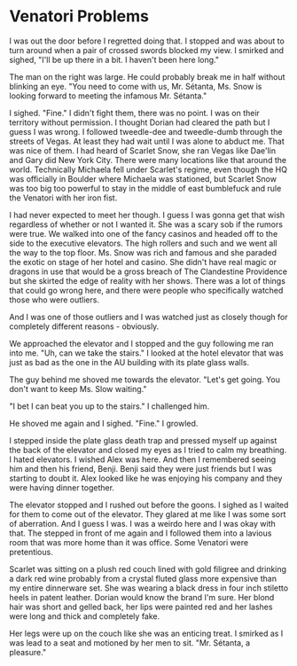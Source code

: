 # Venatori Problems
I was out the door before I regretted doing that.  I stopped and was about to turn around when a pair of crossed swords blocked my view.  I smirked and sighed, "I'll be up there in a bit. I haven't been here long."

The man on the right was large.  He could probably break me in half without blinking an eye.  "You need to come with us, Mr. Sétanta, Ms. Snow is looking forward to meeting the infamous Mr. Sétanta."

I sighed.  "Fine."  I didn't fight them, there was no point.  I was on their territory without permission.  I thought Dorian had cleared the path but I guess I was wrong.  I followed tweedle-dee and tweedle-dumb through the streets of Vegas.  At least they had wait until I was alone to abduct me.  That was nice of them.  I had heard of Scarlet Snow, she ran Vegas like Dae'lin and Gary did New York City.  There were many locations like that around the world.  Technically Michaela fell under Scarlet's regime, even though the HQ was officially in Boulder where Michaela was stationed, but Scarlet Snow was too big too powerful to stay in the middle of east bumblefuck and rule the Venatori with her iron fist.

I had never expected to meet her though.  I guess I was gonna get that wish regardless of whether or not I wanted it.  She was a scary sob if the rumors were true.  We walked into one of the fancy casinos and headed off to the side to the executive elevators.  The high rollers and such and we went all the way to the top floor.  Ms. Snow was rich and famous and she paraded the exotic on stage of her hotel and casino.  She didn't have real magic or dragons in use that would be a gross breach of The Clandestine Providence but she skirted the edge of reality with her shows.  There was a lot of things that could go wrong here, and there were people who specifically watched those who were outliers.  

And I was one of those outliers and I was watched just as closely though for completely different reasons - obviously.

We approached the elevator and I stopped and the guy following me ran into me.    "Uh, can we take the stairs."  I looked at the hotel elevator that was just as bad as the one in the AU building with its plate glass walls.  

The guy behind me  shoved me towards the elevator.  "Let's get going. You don't want to keep Ms. Slow waiting."

"I bet I can beat you up to the stairs."  I challenged him.

He shoved me again and I sighed.  "Fine."  I growled.

I stepped inside the plate glass death trap and pressed myself up against the back of the elevator and closed my eyes as I tried to calm my breathing.  I hated elevators.  I wished Alex was here.  And then I remembered seeing him and then his friend, Benji.  Benji said they were just friends but I was starting to doubt it.  Alex looked like he was enjoying his company and they were having dinner together.

The elevator stopped and I rushed out before the goons.  I sighed as I waited for them to come out of the elevator.  They glared at me like I was some sort of aberration.  And I guess I was.  I was a weirdo here and I was okay with that.  The stepped in front of me again and I followed them into a lavious room that was more home than it was office.  Some Venatori were pretentious.  

Scarlet was sitting on a plush red couch lined with gold filigree and drinking a dark red wine probably from a crystal fluted glass more expensive than my entire dinnerware set.  She was wearing a black dress in four inch stiletto heels in patent leather.  Dorian would know the brand I'm sure.  Her blond hair was short and gelled back, her lips were painted red and her lashes were long and thick and completely fake. 

 Her legs were up on the couch like she was an enticing treat.  I smirked as I was lead to a seat and motioned by her men to sit.  "Mr. Sétanta, a pleasure."
<!--stackedit_data:
eyJoaXN0b3J5IjpbMTc5MjUwMjk3NiwtMjA5OTEwNTAxLC05OT
I2MTMxNDgsLTMxNzI0Mzg2NCwtMTg1MDEzNzQ3NywtMTU5Mzk2
MjE4NiwtMTkxNzExNTM0MSwxMzM1MTA5NTI2LDE1ODk0NjcxOT
YsLTE0MTU1MzEzMjYsMTgyOTg2NDMwMSwxOTQwNDE4NCwtNzkx
NTI0NDMyLC0xNTU5NTQ0MDMxLC0yNjAxNDc4OTAsMTgzMTI0NT
I1MCwyMDg5NTQ3OTY3LC0xOTE5OTkzNTIzLC0xNDYyODU2NzM2
LC03OTc1NjgwNzBdfQ==
-->